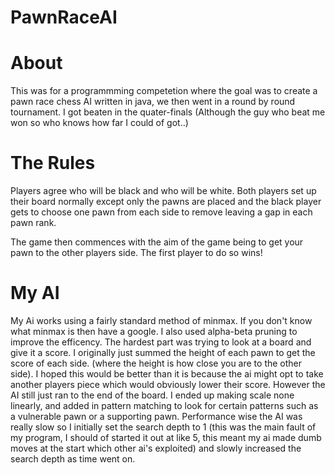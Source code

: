 # PawnRaceAI

# About

This was for a programmming competetion where the goal was to create a pawn race chess AI written in java, we then went in a round by 
round tournament. I got beaten in the quater-finals (Although the guy who beat me won so who knows how far I could of got..)

# The Rules

Players agree who will be black and who will be white. Both players set up their board normally except only the pawns are placed and the
black player gets to choose one pawn from each side to remove leaving a gap in each pawn rank.

The game then commences with the aim of the game being to get your pawn to the other players side. The first player to do so wins!

# My AI

My Ai works using a fairly standard method of minmax. If you don't know what minmax is then have a google. I also used alpha-beta pruning
to improve the efficency. The hardest part was trying to look at a board and give it a score. I originally just summed the height of each
pawn to get the score of each side. (where the height is how close you are to the other side). I hoped this would be better than it is
because the ai might opt to take another players piece which would obviously lower their score. However the AI still just ran to the end
of the board. I ended up making scale none linearly, and added in pattern matching to look for certain patterns such as a vulnerable pawn
or a supporting pawn. Performance wise the AI was really slow so I initially set the search depth to 1 (this was the main fault of my
program, I should of started it out at like 5, this meant my ai made dumb moves at the start which other ai's exploited) and slowly
increased the search depth as time went on.
